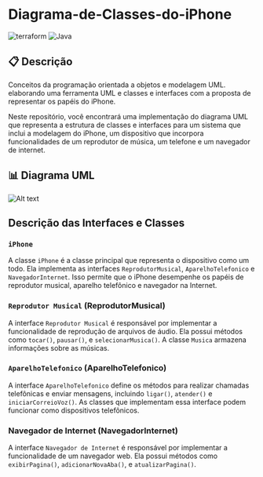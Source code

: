 
# Diagrama-de-Classes-do-iPhone
![terraform](https://img.shields.io/badge/-UML-white?style=for-the-badge&logo=UML&color=FABD14&logoColor=white)
![Java](https://img.shields.io/badge/Java-000?style=for-the-badge&logo=java)

## 📋 Descrição
Conceitos da programação orientada a objetos e modelagem UML. elaborando uma ferramenta UML e classes e interfaces com a proposta de representar os papéis do iPhone.

Neste repositório, você encontrará uma implementação do diagrama UML que representa a estrutura de classes e interfaces para um sistema que inclui a modelagem do iPhone, um dispositivo que incorpora funcionalidades de um reprodutor de música, um telefone e um navegador de internet.

## 📊 Diagrama UML

![Alt text](<Iphone UML - Página 1.png>)

## Descrição das Interfaces e Classes
### `iPhone`

A classe `iPhone` é a classe principal que representa o dispositivo como um todo. Ela implementa as interfaces `ReprodutorMusical`, `AparelhoTelefonico` e `NavegadorInternet`. Isso permite que o iPhone desempenhe os papéis de reprodutor musical, aparelho telefônico e navegador na Internet. 

### `Reprodutor Musical` (ReprodutorMusical)

A interface `Reprodutor Musical` é responsável por implementar a funcionalidade de reprodução de arquivos de áudio. Ela possui métodos como `tocar()`, `pausar()`, e `selecionarMusica()`. A classe `Musica` armazena informações sobre as músicas.

### `AparelhoTelefonico` (AparelhoTelefonico)

A interface `AparelhoTelefonico` define os métodos para realizar chamadas telefônicas e enviar mensagens, incluindo `ligar()`, `atender()` e `iniciarCorreioVoz()`. As classes que implementam essa interface podem funcionar como dispositivos telefônicos.

### Navegador de Internet (NavegadorInternet)

A interface `Navegador de Internet` é responsável por implementar a funcionalidade de um navegador web. Ela possui métodos como `exibirPagina()`, `adicionarNovaAba()`, e `atualizarPagina()`.


